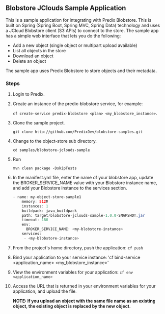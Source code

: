 ## Blobstore JClouds Sample Application

This is a sample application for integrating with Predix Blobstore. This is built on Spring (Spring Boot, Spring MVC, Spring Data) technology and uses a JCloud Blobstore client (S3 APIs) to connect to the store. The sample app has a simple web interface that lets you do the following:

- Add a new object (single object or multipart upload available)
- List all objects in the store
- Download an object
- Delete an object   

The sample app uses Predix Blobstore to store objects and their metadata.

### Steps

1. Login to Predix.
2. Create an instance of the predix-blobstore service, for example: <p> `cf create-service predix-blobstore <plan> <my_blobstore_instance>`.
3. Clone the sample project. <p> `git clone http://github.com/PredixDev/blobstore-samples.git`
4. Change to the object-store sub directory. <p> `cd samples/blobstore-jclouds-sample`
5. Run <p> `mvn clean package -DskipTests`
6. In the manifest.yml file, enter the name of your blobstore app, update the BROKER_SERVICE_NAME value with your Blobstore instance name, and add your Blobstore instance to the services section. <p>

    ```java
    - name: my-object-store-sample1
        memory: 512M
        instances: 1
        buildpack: java_buildpack
        path: target/blobstore-jclouds-sample-1.0.0-SNAPSHOT.jar
        timeout: 180
        env:
          BROKER_SERVICE_NAME: <my-blobstore-instance>
        services:
         - <my-blobstore-instance>
    ```
7. From the project's home directory, push the application: `cf push`
8. Bind your application to your service instance: 'cf bind-service <application_name> <my_blobstore_instance>'
9. View the environment variables for your application: `cf env <application_name>`
10. Access the URL that is returned in your environment variables for your application, and upload the file. <p> <b>NOTE: If you upload an object with the same file name as an existing object, the existing object is replaced by the new object.</b>
 


